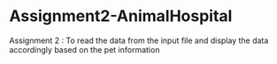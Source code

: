 # Assignment2-AnimalHospital
Assignment 2 : To read the data from the input file and display the data accordingly based on the pet information
